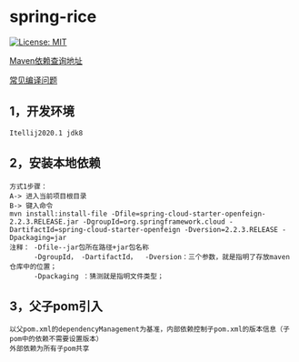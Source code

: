 # spring-rice

[![License: MIT](https://img.shields.io/badge/License-MIT-yellow.svg)](https://opensource.org/licenses/MIT)

[Maven依赖查询地址](https://mvnrepository.com/)

[常见编译问题](https://github.com/chengfengpiaopiao/spring-rice/blob/master/build-question.md)

##  1，开发环境 
    Itellij2020.1 jdk8   
    
##  2，安装本地依赖
    方式1步骤：
    A-> 进入当前项目根目录
    B-> 键入命令
    mvn install:install-file -Dfile=spring-cloud-starter-openfeign-2.2.3.RELEASE.jar -DgroupId=org.springframework.cloud -DartifactId=spring-cloud-starter-openfeign -Dversion=2.2.3.RELEASE -Dpackaging=jar
    注释： -Dfile--jar包所在路径+jar包名称
          -DgroupId， -DartifactId，  -Dversion：三个参数，就是指明了存放maven仓库中的位置；
          -Dpackaging ：猜测就是指明文件类型；  
 ##  3，父子pom引入
    以父pom.xml的dependencyManagement为基准，内部依赖控制子pom.xml的版本信息（子pom中的依赖不需要设置版本）
    外部依赖为所有子pom共享